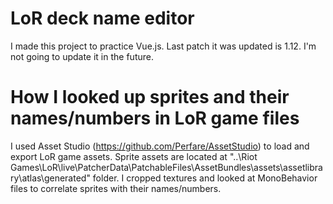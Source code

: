 # LoR deck name editor
I made this project to practice Vue.js. Last patch it was updated is 1.12. I'm not going to update it in the future.
# How I looked up sprites and their names/numbers in LoR game files
I used Asset Studio (https://github.com/Perfare/AssetStudio) to load and export LoR game assets.
Sprite assets are located at "..\Riot Games\LoR\live\PatcherData\PatchableFiles\AssetBundles\assets\assetlibrary\atlas\generated" folder.
I cropped textures and looked at MonoBehavior files to correlate sprites with their names/numbers.
